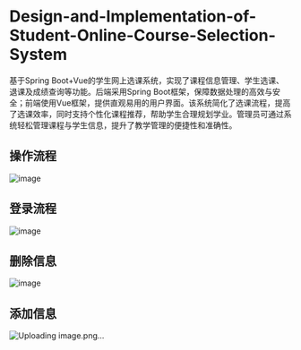 # Design-and-Implementation-of-Student-Online-Course-Selection-System
基于Spring Boot+Vue的学生网上选课系统，实现了课程信息管理、学生选课、退课及成绩查询等功能。后端采用Spring Boot框架，保障数据处理的高效与安全；前端使用Vue框架，提供直观易用的用户界面。该系统简化了选课流程，提高了选课效率，同时支持个性化课程推荐，帮助学生合理规划学业。管理员可通过系统轻松管理课程与学生信息，提升了教学管理的便捷性和准确性。
## 操作流程
![image](https://github.com/user-attachments/assets/8f7b7e9e-6fdd-4816-92f0-34f794f15c6e)
## 登录流程
![image](https://github.com/user-attachments/assets/a01a8c7e-781e-48b1-80a6-db87e11da957)
## 删除信息
![image](https://github.com/user-attachments/assets/a3a7ede2-9150-4a21-b505-c39ffb498dd3)
## 添加信息
![Uploading image.png…]()
